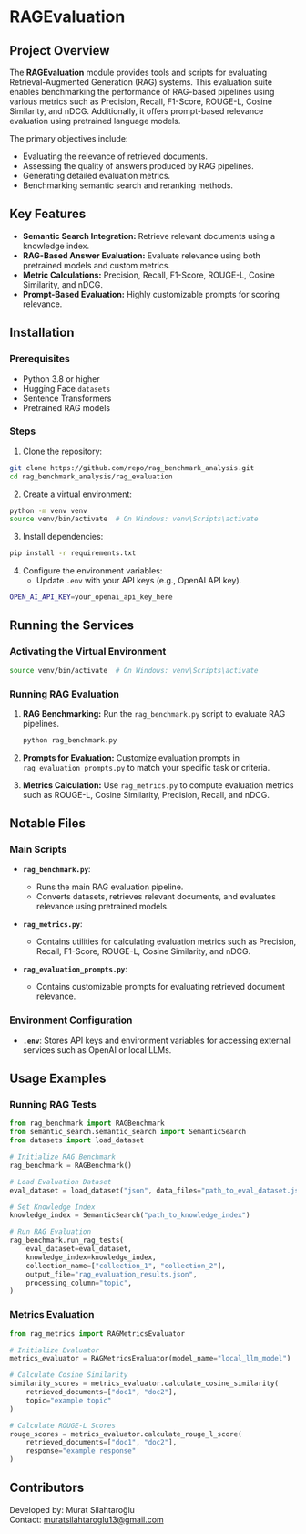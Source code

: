 # RAGEvaluation

## Project Overview

The **RAGEvaluation** module provides tools and scripts for evaluating Retrieval-Augmented Generation (RAG) systems. This evaluation suite enables benchmarking the performance of RAG-based pipelines using various metrics such as Precision, Recall, F1-Score, ROUGE-L, Cosine Similarity, and nDCG. Additionally, it offers prompt-based relevance evaluation using pretrained language models.

The primary objectives include:
- Evaluating the relevance of retrieved documents.
- Assessing the quality of answers produced by RAG pipelines.
- Generating detailed evaluation metrics.
- Benchmarking semantic search and reranking methods.

## Key Features
- **Semantic Search Integration:** Retrieve relevant documents using a knowledge index.
- **RAG-Based Answer Evaluation:** Evaluate relevance using both pretrained models and custom metrics.
- **Metric Calculations:** Precision, Recall, F1-Score, ROUGE-L, Cosine Similarity, and nDCG.
- **Prompt-Based Evaluation:** Highly customizable prompts for scoring relevance.

## Installation

### Prerequisites
- Python 3.8 or higher
- Hugging Face `datasets`
- Sentence Transformers
- Pretrained RAG models

### Steps
1. Clone the repository:
```bash
git clone https://github.com/repo/rag_benchmark_analysis.git
cd rag_benchmark_analysis/rag_evaluation
```

2. Create a virtual environment:
```bash
python -m venv venv
source venv/bin/activate  # On Windows: venv\Scripts\activate
```

3. Install dependencies:
```bash
pip install -r requirements.txt
```

4. Configure the environment variables:
   - Update `.env` with your API keys (e.g., OpenAI API key).
```bash
OPEN_AI_API_KEY=your_openai_api_key_here
```

## Running the Services

### Activating the Virtual Environment
```bash
source venv/bin/activate  # On Windows: venv\Scripts\activate
```

### Running RAG Evaluation
1. **RAG Benchmarking:**
   Run the `rag_benchmark.py` script to evaluate RAG pipelines.
   ```bash
   python rag_benchmark.py
   ```

2. **Prompts for Evaluation:**
   Customize evaluation prompts in `rag_evaluation_prompts.py` to match your specific task or criteria.

3. **Metrics Calculation:**
   Use `rag_metrics.py` to compute evaluation metrics such as ROUGE-L, Cosine Similarity, Precision, Recall, and nDCG.

## Notable Files

### Main Scripts
- **`rag_benchmark.py`**:
  - Runs the main RAG evaluation pipeline.
  - Converts datasets, retrieves relevant documents, and evaluates relevance using pretrained models.

- **`rag_metrics.py`**:
  - Contains utilities for calculating evaluation metrics such as Precision, Recall, F1-Score, ROUGE-L, Cosine Similarity, and nDCG.

- **`rag_evaluation_prompts.py`**:
  - Contains customizable prompts for evaluating retrieved document relevance.

### Environment Configuration
- **`.env`**: Stores API keys and environment variables for accessing external services such as OpenAI or local LLMs.

## Usage Examples

### Running RAG Tests

```python
from rag_benchmark import RAGBenchmark
from semantic_search.semantic_search import SemanticSearch
from datasets import load_dataset

# Initialize RAG Benchmark
rag_benchmark = RAGBenchmark()

# Load Evaluation Dataset
eval_dataset = load_dataset("json", data_files="path_to_eval_dataset.json", split="train")

# Set Knowledge Index
knowledge_index = SemanticSearch("path_to_knowledge_index")

# Run RAG Evaluation
rag_benchmark.run_rag_tests(
    eval_dataset=eval_dataset,
    knowledge_index=knowledge_index,
    collection_name=["collection_1", "collection_2"],
    output_file="rag_evaluation_results.json",
    processing_column="topic",
)
```

### Metrics Evaluation

```python
from rag_metrics import RAGMetricsEvaluator

# Initialize Evaluator
metrics_evaluator = RAGMetricsEvaluator(model_name="local_llm_model")

# Calculate Cosine Similarity
similarity_scores = metrics_evaluator.calculate_cosine_similarity(
    retrieved_documents=["doc1", "doc2"],
    topic="example topic"
)

# Calculate ROUGE-L Scores
rouge_scores = metrics_evaluator.calculate_rouge_l_score(
    retrieved_documents=["doc1", "doc2"],
    response="example response"
)
```

## Contributors

Developed by: Murat Silahtaroğlu\
Contact: [muratsilahtaroglu13@gmail.com](mailto\:muratsilahtaroglu13@gmail.com)